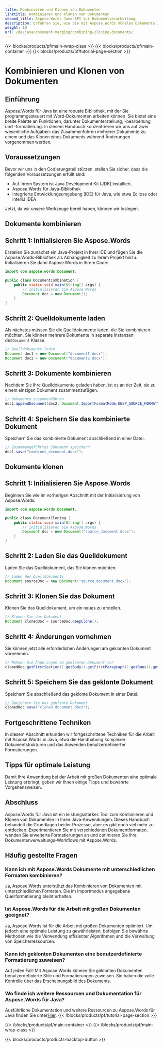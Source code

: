 ```yaml
---
title: Kombinieren und Klonen von Dokumenten
linktitle: Kombinieren und Klonen von Dokumenten
second_title: Aspose.Words Java-API zur Dokumentverarbeitung
description: Erfahren Sie, wie Sie mit Aspose.Words mühelos Dokumente in Java kombinieren und klonen. Diese Schritt-für-Schritt-Anleitung deckt alles ab, was Sie wissen müssen.
weight: 10
url: /de/java/document-merging/combining-cloning-documents/
---
```


{{< blocks/products/pf/main-wrap-class >}}
{{< blocks/products/pf/main-container >}}
{{< blocks/products/pf/tutorial-page-section >}}

# Kombinieren und Klonen von Dokumenten


## Einführung

Aspose.Words für Java ist eine robuste Bibliothek, mit der Sie programmgesteuert mit Word-Dokumenten arbeiten können. Sie bietet eine breite Palette an Funktionen, darunter Dokumenterstellung, -bearbeitung und -formatierung. In diesem Handbuch konzentrieren wir uns auf zwei wesentliche Aufgaben: das Zusammenführen mehrerer Dokumente zu einem und das Klonen eines Dokuments während Änderungen vorgenommen werden.

## Voraussetzungen

Bevor wir uns in den Codierungsteil stürzen, stellen Sie sicher, dass die folgenden Voraussetzungen erfüllt sind:

- Auf Ihrem System ist Java Development Kit (JDK) installiert.
- Aspose.Words für Java-Bibliothek
- Integrierte Entwicklungsumgebung (IDE) für Java, wie etwa Eclipse oder IntelliJ IDEA

Jetzt, da wir unsere Werkzeuge bereit haben, können wir loslegen.

## Dokumente kombinieren

## Schritt 1: Initialisieren Sie Aspose.Words

Erstellen Sie zunächst ein Java-Projekt in Ihrer IDE und fügen Sie die Aspose.Words-Bibliothek als Abhängigkeit zu Ihrem Projekt hinzu. Initialisieren Sie dann Aspose.Words in Ihrem Code:

```java
import com.aspose.words.Document;

public class DocumentCombination {
    public static void main(String[] args) {
        // Initialisieren Sie Aspose.Words
        Document doc = new Document();
    }
}
```

## Schritt 2: Quelldokumente laden

 Als nächstes müssen Sie die Quelldokumente laden, die Sie kombinieren möchten. Sie können mehrere Dokumente in separate Instanzen des`Document` Klasse.

```java
// Quelldokumente laden
Document doc1 = new Document("document1.docx");
Document doc2 = new Document("document2.docx");
```

## Schritt 3: Dokumente kombinieren

Nachdem Sie Ihre Quelldokumente geladen haben, ist es an der Zeit, sie zu einem einzigen Dokument zusammenzufügen.

```java
// Dokumente zusammenführen
doc1.appendDocument(doc2, Document.ImportFormatMode.KEEP_SOURCE_FORMATTING);
```

## Schritt 4: Speichern Sie das kombinierte Dokument

Speichern Sie das kombinierte Dokument abschließend in einer Datei.

```java
// Zusammengeführtes Dokument speichern
doc1.save("combined_document.docx");
```

## Dokumente klonen

## Schritt 1: Initialisieren Sie Aspose.Words

Beginnen Sie wie im vorherigen Abschnitt mit der Initialisierung von Aspose.Words:

```java
import com.aspose.words.Document;

public class DocumentCloning {
    public static void main(String[] args) {
        // Initialisieren Sie Aspose.Words
        Document doc = new Document("source_document.docx");
    }
}
```

## Schritt 2: Laden Sie das Quelldokument

Laden Sie das Quelldokument, das Sie klonen möchten.

```java
// Laden des Quelldokuments
Document sourceDoc = new Document("source_document.docx");
```

## Schritt 3: Klonen Sie das Dokument

Klonen Sie das Quelldokument, um ein neues zu erstellen.

```java
// Klonen Sie das Dokument
Document clonedDoc = sourceDoc.deepClone();
```

## Schritt 4: Änderungen vornehmen

Sie können jetzt alle erforderlichen Änderungen am geklonten Dokument vornehmen.

```java
// Nehmen Sie Änderungen am geklonten Dokument vor
clonedDoc.getFirstSection().getBody().getFirstParagraph().getRuns().get(0).setText("Modified Content");
```

## Schritt 5: Speichern Sie das geklonte Dokument

Speichern Sie abschließend das geklonte Dokument in einer Datei.

```java
// Speichern Sie das geklonte Dokument
clonedDoc.save("cloned_document.docx");
```

## Fortgeschrittene Techniken

In diesem Abschnitt erkunden wir fortgeschrittene Techniken für die Arbeit mit Aspose.Words in Java, etwa die Handhabung komplexer Dokumentstrukturen und das Anwenden benutzerdefinierter Formatierungen.

## Tipps für optimale Leistung

Damit Ihre Anwendung bei der Arbeit mit großen Dokumenten eine optimale Leistung erbringt, geben wir Ihnen einige Tipps und bewährte Vorgehensweisen.

## Abschluss

Aspose.Words für Java ist ein leistungsstarkes Tool zum Kombinieren und Klonen von Dokumenten in Ihren Java-Anwendungen. Dieses Handbuch behandelt die Grundlagen beider Prozesse, aber es gibt noch viel mehr zu entdecken. Experimentieren Sie mit verschiedenen Dokumentformaten, wenden Sie erweiterte Formatierungen an und optimieren Sie Ihre Dokumentenverwaltungs-Workflows mit Aspose.Words.

## Häufig gestellte Fragen

### Kann ich mit Aspose.Words Dokumente mit unterschiedlichen Formaten kombinieren?

Ja, Aspose.Words unterstützt das Kombinieren von Dokumenten mit unterschiedlichen Formaten. Die im Importmodus angegebene Quellformatierung bleibt erhalten.

### Ist Aspose.Words für die Arbeit mit großen Dokumenten geeignet?

Ja, Aspose.Words ist für die Arbeit mit großen Dokumenten optimiert. Um jedoch eine optimale Leistung zu gewährleisten, befolgen Sie bewährte Methoden wie die Verwendung effizienter Algorithmen und die Verwaltung von Speicherressourcen.

### Kann ich geklonten Dokumenten eine benutzerdefinierte Formatierung zuweisen?

Auf jeden Fall! Mit Aspose.Words können Sie geklonten Dokumenten benutzerdefinierte Stile und Formatierungen zuweisen. Sie haben die volle Kontrolle über das Erscheinungsbild des Dokuments.

### Wo finde ich weitere Ressourcen und Dokumentation für Aspose.Words für Java?

 Ausführliche Dokumentation und weitere Ressourcen zu Aspose.Words für Java finden Sie unter[Hier](https://reference.aspose.com/words/java/).
{{< /blocks/products/pf/tutorial-page-section >}}

{{< /blocks/products/pf/main-container >}}
{{< /blocks/products/pf/main-wrap-class >}}

{{< blocks/products/products-backtop-button >}}
